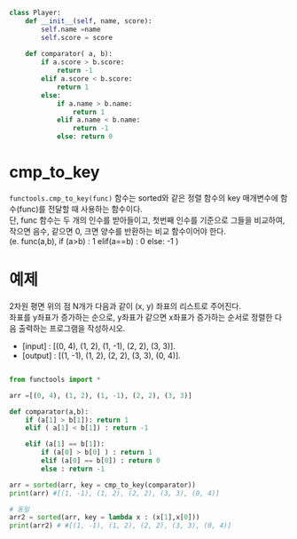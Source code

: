 ```python
class Player:
    def __init__(self, name, score):
        self.name =name
        self.score = score
   
    def comparator( a, b):
        if a.score > b.score:
            return -1
        elif a.score < b.score:
            return 1
        else:
            if a.name > b.name:
                return 1
            elif a.name < b.name:
                return -1
            else: return 0
```

# cmp_to_key

`functools.cmp_to_key(func)` 함수는 sorted와 같은 정렬 함수의 key 매개변수에 함수(func)를 전달할 때 사용하는 함수이다.  
단, func 함수는 두 개의 인수를 받아들이고, 첫번째 인수를 기준으로 그들을 비교하여, 작으면 음수, 같으면 0, 크면 양수를 반환하는 비교 함수이어야 한다.  
(e. func(a,b), if (a>b) : 1 elif(a==b) : 0 else: -1 )

# 예제  
2차원 평면 위의 점 N개가 다음과 같이 (x, y) 좌표의 리스트로 주어진다.  
좌표를 y좌표가 증가하는 순으로, y좌표가 같으면 x좌표가 증가하는 순서로 정렬한 다음 출력하는 프로그램을 작성하시오.

- [input] : [(0, 4), (1, 2), (1, -1), (2, 2), (3, 3)]. 
- [output] : [(1, -1), (1, 2), (2, 2), (3, 3), (0, 4)]. 
```python

from functools import *

arr =[(0, 4), (1, 2), (1, -1), (2, 2), (3, 3)]

def comparator(a,b):
    if (a[1] > b[1]): return 1
    elif ( a[1] < b[1]) : return -1

    elif (a[1] == b[1]):
        if (a[0] > b[0] ) : return 1
        elif (a[0] == b[0]) : return 0
        else : return -1

arr = sorted(arr, key = cmp_to_key(comparator))
print(arr) #[(1, -1), (1, 2), (2, 2), (3, 3), (0, 4)]

# 동일
arr2 = sorted(arr, key = lambda x : (x[1],x[0]))
print(arr2) # #[(1, -1), (1, 2), (2, 2), (3, 3), (0, 4)]
```  
